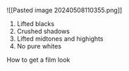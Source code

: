 ![[Pasted image 20240508110355.png]]

1. Lifted blacks
2. Crushed shadows
3. Lifted midtones and highights
4. No pure whites

How to get a film look